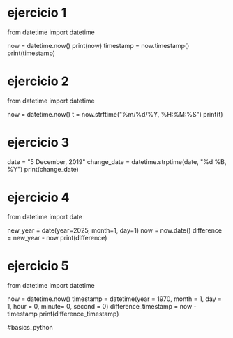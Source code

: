 # ejercicio 1

from datetime import datetime

now = datetime.now()
print(now)
timestamp = now.timestamp()
print(timestamp)

# ejercicio 2

from datetime import datetime 

now = datetime.now()
t = now.strftime("%m/%d/%Y, %H:%M:%S")
print(t)

# ejercicio 3

date = "5 December, 2019"
change_date = datetime.strptime(date, "%d %B, %Y")
print(change_date)

# ejercicio 4

from datetime import date

new_year = date(year=2025, month=1, day=1)
now = now.date()
difference = new_year - now
print(difference)

# ejercicio 5

from datetime import datetime

now = datetime.now()
timestamp = datetime(year = 1970, month = 1, day = 1, hour = 0, minute= 0, second = 0)
difference_timestamp = now - timestamp
print(difference_timestamp)





#basics_python
